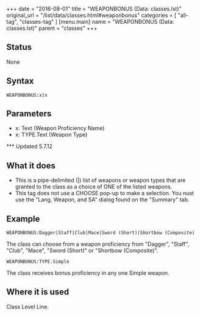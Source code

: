 +++
date = "2016-08-01"
title = "WEAPONBONUS (Data: classes.lst)"
original_url = "/list/data/classes.html#weaponbonus"
categories = [ "all-tag", "classes-tag" ]
[menu.main]
    name = "WEAPONBONUS (Data: classes.lst)"
    parent = "classes"
+++

## Status

None

## Syntax

`WEAPONBONUS:x|x`

## Parameters

-   x: Text (Weapon Proficiency Name)
-   x: TYPE.Text (Weapon Type)



<span id="weaponbonus"></span> \*\*\* Updated 5.7.12

What it does
------------

-   This is a pipe-delimited (|) list of weapons or weapon types that
    are granted to the class as a choice of ONE of the listed weapons.
-   This tag does not use a CHOOSE pop-up to make a selection. You nust
    use the "Lang, Weapon, and SA" dialog found on the "Summary" tab.

Example
-------

`WEAPONBONUS:Dagger|Staff|Club|Mace|Sword (Short)|Shortbow (Composite)`

The class can choose from a weapon proficiency from "Dagger", "Staff",
"Club", "Mace", "Sword (Short)" or "Shortbow (Composite)".

`WEAPONBONUS:TYPE.Simple`

The class receives bonus proficiency in any one Simple weapon.

Where it is used
----------------

Class Level Line.

